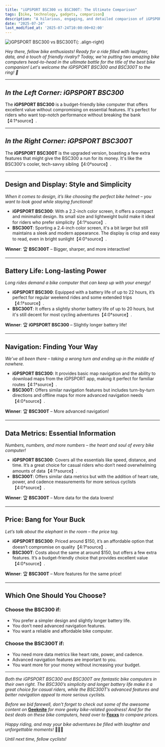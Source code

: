 ```yaml
---
title: "iGPSPORT BSC300 vs BSC300T: The Ultimate Comparison"
tags: [bike, technology, gadgets, comparison]
description: "A hilarious, engaging, and detailed comparison of iGPSPORT BSC300 and BSC300T bike computers. Find out which one is the ultimate cycling companion!"
date: "2025-07-24"
last_modified_at: '2025-07-24T10:00:00+02:00'
---
```


![iGPSPORT BSC300 vs BSC300T](https://i.imgur.com/aRyU7Xem.jpg){: .align-right}

*Hey there, fellow bike enthusiasts! Ready for a ride filled with laughter, data, and a touch of friendly rivalry? Today, we're putting two amazing bike computers head-to-head in the ultimate battle for the title of the best bike companion! Let's welcome the iGPSPORT BSC300 and BSC300T to the ring! 🚴*

---

## *In the Left Corner: iGPSPORT BSC300*

The **iGPSPORT BSC300** is a budget-friendly bike computer that offers excellent value without compromising on essential features. It's perfect for riders who want top-notch performance without breaking the bank【4:1†source】.

---

## *In the Right Corner: iGPSPORT BSC300T*

The **iGPSPORT BSC300T** is the upgraded version, boasting a few extra features that might give the BSC300 a run for its money. It's like the BSC300's cooler, tech-savvy sibling【4:0†source】.

---

## **Design and Display: Style and Simplicity**

*When it comes to design, it’s like choosing the perfect bike helmet – you want to look good while staying functional!*

- **iGPSPORT BSC300**: With a 2.2-inch color screen, it offers a compact and minimalist design. Its small size and lightweight build make it ideal for riders who prefer simplicity【4:1†source】.
- **BSC300T**: Sporting a 2.4-inch color screen, it's a bit larger but still maintains a sleek and modern appearance. The display is crisp and easy to read, even in bright sunlight【4:0†source】.

**Winner**: 🏆 **BSC300T** – Bigger, sharper, and more interactive!

---

## **Battery Life: Long-lasting Power**

*Long rides demand a bike computer that can keep up with your energy!*

- **iGPSPORT BSC300**: Equipped with a battery life of up to 22 hours, it’s perfect for regular weekend rides and some extended trips【4:1†source】.
- **BSC300T**: It offers a slightly shorter battery life of up to 20 hours, but it's still decent for most cycling adventures【4:0†source】.

**Winner**: 🏆 **iGPSPORT BSC300** – Slightly longer battery life!

---

## **Navigation: Finding Your Way**

*We’ve all been there – taking a wrong turn and ending up in the middle of nowhere.*

- **iGPSPORT BSC300**: It provides basic map navigation and the ability to download maps from the iGPSPORT app, making it perfect for familiar routes【4:1†source】.
- **BSC300T**: Offers similar navigation features but includes turn-by-turn directions and offline maps for more advanced navigation needs【4:0†source】.

**Winner**: 🏆 **BSC300T** – More advanced navigation!

---

## **Data Metrics: Essential Information**

*Numbers, numbers, and more numbers – the heart and soul of every bike computer!*

- **iGPSPORT BSC300**: Covers all the essentials like speed, distance, and time. It’s a great choice for casual riders who don’t need overwhelming amounts of data【4:1†source】.
- **BSC300T**: Offers similar data metrics but with the addition of heart rate, power, and cadence measurements for more serious cyclists【4:0†source】.

**Winner**: 🏆 **BSC300T** – More data for the data lovers!

---

## **Price: Bang for Your Buck**

*Let’s talk about the elephant in the room – the price tag.*

- **iGPSPORT BSC300**: Priced around $150, it’s an affordable option that doesn’t compromise on quality【4:1†source】.
- **BSC300T**: Costs about the same at around $150, but offers a few extra features. It’s a budget-friendly choice that provides excellent value【4:0†source】.

**Winner**: 🏆 **BSC300T** – More features for the same price!

---

## **Which One Should You Choose?**

### Choose the BSC300 if:
- You prefer a simpler design and slightly longer battery life.
- You don’t need advanced navigation features.
- You want a reliable and affordable bike computer.

### Choose the BSC300T if:
- You need more data metrics like heart rate, power, and cadence.
- Advanced navigation features are important to you.
- You want more for your money without increasing your budget.

---

*Both the iGPSPORT BSC300 and BSC300T are fantastic bike computers in their own right. The BSC300’s simplicity and longer battery life make it a great choice for casual riders, while the BSC300T’s advanced features and better navigation appeal to more serious cyclists.*

*Before we bid farewell, don't forget to check out some of the awesome content on* [**Geeknite**](/) *for more geeky bike-related goodness! And for the best deals on these bike computers, head over to* [**Foxxs**](<{{ site.constants.wsib }}/>) *to compare prices.*

*Happy riding, and may your bike adventures be filled with laughter and unforgettable moments!* 🚵‍♂️💨

*Until next time, fellow cyclists!*
